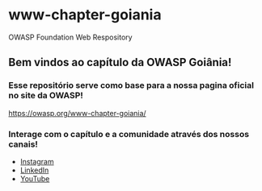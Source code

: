 # www-chapter-goiania
OWASP Foundation Web Respository

## Bem vindos ao capítulo da OWASP Goiânia!

### Esse repositório serve como base para a nossa pagina oficial no site da OWASP!
https://owasp.org/www-chapter-goiania/
<p></p>

### Interage com o capítulo e a comunidade através dos nossos canais!

* [Instagram](https://www.instagram.com/owasp_goiania)
* [LinkedIn](https://www.linkedin.com/in/owasp-goiania/)
* [YouTube](https://www.youtube.com/channel/UC3r4nO2QIpPRn-4VKMlY1BQ)
